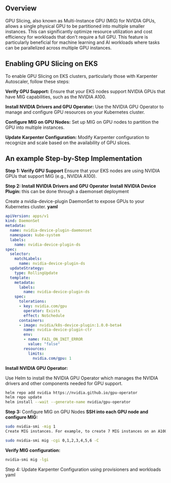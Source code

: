 ## Overview
GPU Slicing, also known as Multi-Instance GPU (MIG) for NVIDIA GPUs, allows a single physical GPU to be partitioned into multiple smaller instances. This can significantly optimize resource utilization and cost efficiency for workloads that don't require a full GPU. This feature is particularly beneficial for machine learning and AI workloads where tasks can be parallelized across multiple GPU instances.

## Enabling GPU Slicing on EKS
To enable GPU Slicing on EKS clusters, particularly those with Karpenter Autoscaler, follow these steps:

**Verify GPU Support:**
Ensure that your EKS nodes support NVIDIA GPUs that have MIG capabilities, such as the NVIDIA A100.

**Install NVIDIA Drivers and GPU Operator:**
Use the NVIDIA GPU Operator to manage and configure GPU resources on your Kubernetes cluster.

**Configure MIG on GPU Nodes:** 
Set up MIG on GPU nodes to partition the GPU into multiple instances.

**Update Karpenter Configuration:** 
Modify Karpenter configuration to recognize and scale based on the availability of GPU slices.

## An example Step-by-Step Implementation
**Step 1: Verify GPU Support**
Ensure that your EKS nodes are using NVIDIA GPUs that support MIG (e.g., NVIDIA A100).

**Step 2: Install NVIDIA Drivers and GPU Operator**
**Install NVIDIA Device Plugin:** this can be done through a daemonset deployment

Create a nvidia-device-plugin DaemonSet to expose GPUs to your Kubernetes cluster.
**yaml**

```yaml
apiVersion: apps/v1
kind: DaemonSet
metadata:
  name: nvidia-device-plugin-daemonset
  namespace: kube-system
  labels:
    name: nvidia-device-plugin-ds
spec:
  selector:
    matchLabels:
      name: nvidia-device-plugin-ds
  updateStrategy:
    type: RollingUpdate
  template:
    metadata:
      labels:
        name: nvidia-device-plugin-ds
    spec:
      tolerations:
      - key: nvidia.com/gpu
        operator: Exists
        effect: NoSchedule
      containers:
      - image: nvidia/k8s-device-plugin:1.0.0-beta4
        name: nvidia-device-plugin-ctr
        env:
        - name: FAIL_ON_INIT_ERROR
          value: "false"
        resources:
          limits:
            nvidia.com/gpu: 1
```

**Install NVIDIA GPU Operator:**

Use Helm to install the NVIDIA GPU Operator which manages the NVIDIA drivers and other components needed for GPU support.
```sh
helm repo add nvidia https://nvidia.github.io/gpu-operator
helm repo update
helm install --wait --generate-name nvidia/gpu-operator
```

**Step 3:** Configure MIG on GPU Nodes
**SSH into each GPU node and configure MIG:**

```sh
sudo nvidia-smi -mig 1
Create MIG instances. For example, to create 7 MIG instances on an A100 GPU:
```

```sh
sudo nvidia-smi mig -cgi 0,1,2,3,4,5,6 -C
```

**Verify MIG configuration:**
```sh
nvidia-smi mig -lgi
```

Step 4: Update Karpenter Configuration using provisioners and workloads yaml